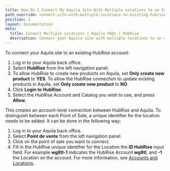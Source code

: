 ```yaml
---
title: How Do I Connect My Aquila Site With Multiple Locations to an Existing HubRise Account?
path_override: connect-site-with-multiple-locations-to-existing-hubrise-account
position: 1
layout: documentation
meta:
  title: Connect Multiple Locations | Aquila FAQs | HubRise
  description: Connect your Aquila site with multiple locations to an existing HubRise account and location.
---
```


To connect your Aquila site to an existing HubRise account:

1. Log in to your Aquila back office.
1. Select **HubRise** from the left navigation panel.
1. To allow HubRise to create new products on Aquila, set **Only create new product** to **YES**. To allow the HubRise connection to update existing products in Aquila, set **Only create new product** to **NO**.
1. Click **Login to HubRise**.
1. Select the HubRise Account and Catalog you wish to use, and press **Allow**.

This creates an account-level connection between HubRise and Aquila. To distinguish between each Point of Sale, a unique identifier for the location needs to be added. It can be done in the following way:

1. Log in to your Aquila back office.
1. Select **Point de vente** from the left navigation panel.
1. Click on the point of sale you want to connect.
1. Fill in the HubRise unique identifier for the Location the **ID HubRise** input field. For example **wg8tl-1** indicates the HubRise Account **wg8tl**, and **-1** the Location on the account. For more information, see [Accounts and Locations](/docs/getting-started/#accounts-and-locations).
